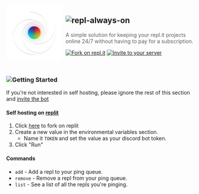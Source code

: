<img width="150" height="150" align="left" style="float: left; margin: 0 10px 0 0;" alt="@lqvers" src="img/icon.png" />

## ![repl-always-on](https://readme-typing-svg.demolab.com?font=Inter&weight=700&size=25&duration=1&pause=1000&color=FFFFFF&vCenter=true&width=200&height=25&lines=repl-always-on)

> A simple solution for keeping your repl.it projects online 24/7 without having to pay for a subscription.

[![Fork on repl.it](https://img.shields.io/badge/-fork%20on%20repl.it-fff?style=for-the-badge)](https://replit.com/github/lqvers/repl-always-on)
[![Invite to your server](https://img.shields.io/badge/-%20INVITE%20TO%20YOUR%20SERVER-fff?style=for-the-badge)](https://replit.com/github/lqvers/repl-always-on)

<br>

### ![Getting Started](https://readme-typing-svg.demolab.com?font=Inter&weight=700&size=25&duration=1&pause=1000&color=FFFFFF&vCenter=true&width=435&height=25&lines=Getting%20Started)

If you're not interested in self hosting, please ignore the rest of this section and [invite the bot](https://lqvers.netlify.app/invites/repl-always-on)

#### Self hosting on [replit](https://replit.com)

1. Click [here](https://replit.com/github/lqvers/repl-always-on) to fork on replit
2. Create a new value in the environmental variables section.
    - Name it `TOKEN` and set the value as your discord bot token.
3. Click "Run"

#### Commands

* `add` - Add a repl to your ping queue.
* `remove` - Remove a repl from your ping queue.
* `list` - See a list of all the repls you're pinging.

  